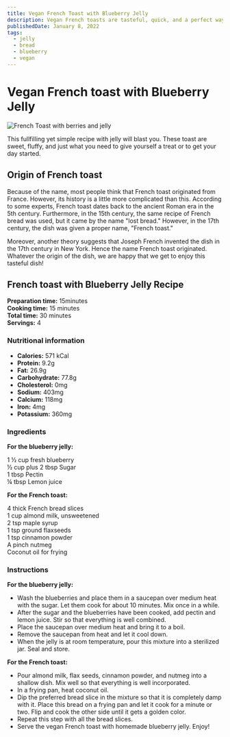 ```yaml
---
title: Vegan French Toast with Blueberry Jelly
description: Vegan French toasts are tasteful, quick, and a perfect way to start your day.
publishedDate: January 8, 2022
tags:
  - jelly
  - bread
  - blueberry
  - vegan
---
```


# Vegan French toast with Blueberry Jelly

![French Toast with berries and jelly](/frenchtoast.jpg "image")

This fullfilling yet simple recipe with jelly will blast you. These toast are sweet, fluffy, and just what you need to give yourself a treat or to get your day started.

## Origin of French toast

Because of the name, most people think that French toast originated from France. However, its history is a little more complicated than this. According to some experts, French toast dates back to the ancient Roman era in the 5th century. Furthermore, in the 15th century, the same recipe of French bread was used, but it came by the name &quot;lost bread.&quot; However, in the 17th century, the dish was given a proper name, &quot;French toast.&quot;

Moreover, another theory suggests that Joseph French invented the dish in the 17th century in New York. Hence the name French toast originated. Whatever the origin of the dish, we are happy that we get to enjoy this tasteful dish!

## French toast with Blueberry Jelly Recipe

**Preparation time:** 15minutes  
**Cooking time:** 15 minutes  
**Total time:** 30 minutes  
**Servings:** 4

### Nutritional information

- **Calories:** 571 kCal
- **Protein:** 9.2g
- **Fat:** 26.9g
- **Carbohydrate:** 77.8g
- **Cholesterol:** 0mg
- **Sodium:** 403mg
- **Calcium:** 118mg
- **Iron:** 4mg
- **Potassium:** 360mg

### Ingredients

**For the blueberry jelly:**

1 ½ cup fresh blueberry  
½ cup plus 2 tbsp Sugar  
1 tbsp Pectin  
¼ tbsp Lemon juice

**For the French toast:**

4 thick French bread slices  
1 cup almond milk, unsweetened  
2 tsp maple syrup  
1 tsp ground flaxseeds  
1 tsp cinnamon powder  
A pinch nutmeg  
Coconut oil for frying

### Instructions

**For the blueberry jelly:**

- Wash the blueberries and place them in a saucepan over medium heat with the sugar. Let them cook for about 10 minutes. Mix once in a while.
- After the sugar and the blueberries have been cooked, add pectin and lemon juice. Stir so that everything is well combined.
- Place the saucepan over medium heat and bring it to a boil.
- Remove the saucepan from heat and let it cool down.
- When the jelly is at room temperature, pour this mixture into a sterilized jar. Seal and store.

**For the French toast:**

- Pour almond milk, flax seeds, cinnamon powder, and nutmeg into a shallow dish. Mix well so that everything is well incorporated.
- In a frying pan, heat coconut oil.
- Dip the preferred bread slice in the mixture so that it is completely damp with it. Place this bread on a frying pan and let it cook for a minute or two. Flip and cook the other side until it gets a golden color.
- Repeat this step with all the bread slices.
- Serve the vegan French toast with homemade blueberry jelly. Enjoy!
